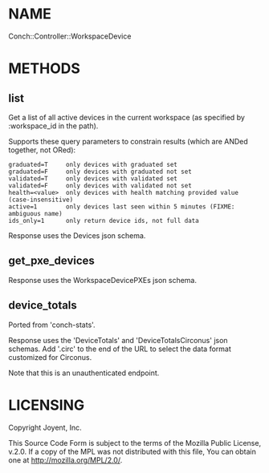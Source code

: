 # NAME

Conch::Controller::WorkspaceDevice

# METHODS

## list

Get a list of all active devices in the current workspace (as specified by :workspace\_id in the
path).

Supports these query parameters to constrain results (which are ANDed together, not ORed):

```
graduated=T     only devices with graduated set
graduated=F     only devices with graduated not set
validated=T     only devices with validated set
validated=F     only devices with validated not set
health=<value>  only devices with health matching provided value (case-insensitive)
active=1        only devices last seen within 5 minutes (FIXME: ambiguous name)
ids_only=1      only return device ids, not full data
```

Response uses the Devices json schema.

## get\_pxe\_devices

Response uses the WorkspaceDevicePXEs json schema.

## device\_totals

Ported from 'conch-stats'.

Response uses the 'DeviceTotals' and 'DeviceTotalsCirconus' json schemas.
Add '.circ' to the end of the URL to select the data format customized for Circonus.

Note that this is an unauthenticated endpoint.

# LICENSING

Copyright Joyent, Inc.

This Source Code Form is subject to the terms of the Mozilla Public License,
v.2.0. If a copy of the MPL was not distributed with this file, You can obtain
one at http://mozilla.org/MPL/2.0/.
